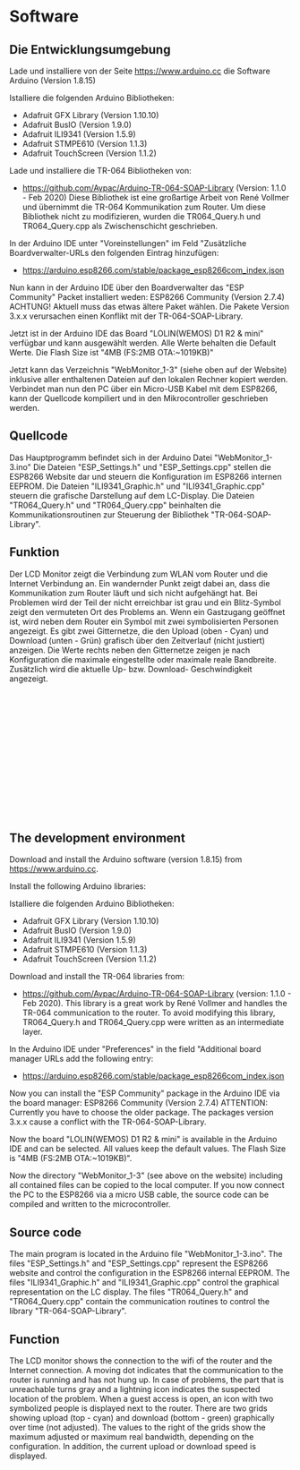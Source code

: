 # Software
## Die Entwicklungsumgebung

Lade und installiere von der Seite https://www.arduino.cc die Software Arduino (Version 1.8.15)

Istalliere die folgenden Arduino Bibliotheken:
* Adafruit GFX Library	(Version 1.10.10)
* Adafruit BusIO			(Version 1.9.0)
* Adafruit ILI9341		(Version 1.5.9)
* Adafruit STMPE610		(Version 1.1.3)
* Adafruit TouchScreen	(Version 1.1.2)

Lade und installiere die TR-064 Bibliotheken von:
* https://github.com/Aypac/Arduino-TR-064-SOAP-Library   (Version: 1.1.0 - Feb 2020)
Diese Bibliothek ist eine großartige Arbeit von René Vollmer und übernimmt die TR-064 Kommunikation zum Router.
Um diese Bibliothek nicht zu modifizieren, wurden die TR064_Query.h und TR064_Query.cpp als Zwischenschicht geschrieben.

In der Arduino IDE unter "Voreinstellungen" im Feld "Zusätzliche Boardverwalter-URLs den folgenden Eintrag hinzufügen:
* https://arduino.esp8266.com/stable/package_esp8266com_index.json

Nun kann in der Arduino IDE über den Boardverwalter das "ESP Community" Packet installiert weden:
ESP8266 Community		(Version 2.7.4)
ACHTUNG! Aktuell muss das etwas ältere Paket wählen. Die Pakete Version 3.x.x verursachen einen Konflikt mit der TR-064-SOAP-Library.

Jetzt ist in der Arduino IDE das Board "LOLIN(WEMOS) D1 R2 & mini" verfügbar und kann ausgewählt werden.
Alle Werte behalten die Default Werte. Die Flash Size ist "4MB (FS:2MB OTA:~1019KB)"

Jetzt kann das Verzeichnis "WebMonitor_1-3" (siehe oben auf der Website) inklusive aller enthaltenen Dateien auf den lokalen Rechner kopiert werden.
Verbindet man nun den PC über ein Micro-USB Kabel mit dem ESP8266, kann der Quellcode kompiliert und in den Mikrocontroller geschrieben werden.


## Quellcode
Das Hauptprogramm befindet sich in der Arduino Datei "WebMonitor_1-3.ino"
Die Dateien "ESP_Settings.h" und "ESP_Settings.cpp" stellen die ESP8266 Website dar und steuern die Konfiguration im ESP8266 internen EEPROM.
Die Dateien "ILI9341_Graphic.h" und "ILI9341_Graphic.cpp" steuern die grafische Darstellung auf dem LC-Display.
Die Dateien "TR064_Query.h" und "TR064_Query.cpp" beinhalten die Kommunikationsroutinen zur Steuerung der Bibliothek "TR-064-SOAP-Library".


## Funktion
Der LCD Monitor zeigt die Verbindung zum WLAN vom Router und die Internet Verbindung an.
Ein wandernder Punkt zeigt dabei an, dass die Kommunikation zum Router läuft und sich nicht aufgehängt hat.
Bei Problemen wird der Teil der nicht erreichbar ist grau und ein Blitz-Symbol zeigt den vermuteten Ort des Problems an.
Wenn ein Gastzugang geöffnet ist, wird neben dem Router ein Symbol mit zwei symbolisierten Personen angezeigt.
Es gibt zwei Gitternetze, die den Upload (oben - Cyan) und Download (unten - Grün) grafisch über den Zeitverlauf (nicht justiert) anzeigen.
Die Werte rechts neben den Gitternetze zeigen je nach Konfiguration die maximale eingestellte oder maximale reale Bandbreite.
Zusätzlich wird die aktuelle Up- bzw. Download- Geschwindigkeit angezeigt.

<br>
<br>
<br>
<br>
<br>
<br>
<br>
<br>
<br>
<br>
<br>
<br>
<br>

## The development environment

Download and install the Arduino software (version 1.8.15) from https://www.arduino.cc.

Install the following Arduino libraries:

Istalliere die folgenden Arduino Bibliotheken:
* Adafruit GFX Library	(Version 1.10.10)
* Adafruit BusIO			(Version 1.9.0)
* Adafruit ILI9341		(Version 1.5.9)
* Adafruit STMPE610		(Version 1.1.3)
* Adafruit TouchScreen	(Version 1.1.2)

Download and install the TR-064 libraries from:
* https://github.com/Aypac/Arduino-TR-064-SOAP-Library (version: 1.1.0 - Feb 2020).
This library is a great work by René Vollmer and handles the TR-064 communication to the router.
To avoid modifying this library, TR064_Query.h and TR064_Query.cpp were written as an intermediate layer.

In the Arduino IDE under "Preferences" in the field "Additional board manager URLs add the following entry:
* https://arduino.esp8266.com/stable/package_esp8266com_index.json

Now you can install the "ESP Community" package in the Arduino IDE via the board manager:
ESP8266 Community (Version 2.7.4)
ATTENTION: Currently you have to choose the older package. The packages version 3.x.x cause a conflict with the TR-064-SOAP-Library.

Now the board "LOLIN(WEMOS) D1 R2 & mini" is available in the Arduino IDE and can be selected.
All values keep the default values. The Flash Size is "4MB (FS:2MB OTA:~1019KB)".

Now the directory "WebMonitor_1-3" (see above on the website) including all contained files can be copied to the local computer.
If you now connect the PC to the ESP8266 via a micro USB cable, the source code can be compiled and written to the microcontroller.


## Source code
The main program is located in the Arduino file "WebMonitor_1-3.ino".
The files "ESP_Settings.h" and "ESP_Settings.cpp" represent the ESP8266 website and control the configuration in the ESP8266 internal EEPROM.
The files "ILI9341_Graphic.h" and "ILI9341_Graphic.cpp" control the graphical representation on the LC display.
The files "TR064_Query.h" and "TR064_Query.cpp" contain the communication routines to control the library "TR-064-SOAP-Library".


## Function
The LCD monitor shows the connection to the wifi of the router and the Internet connection.
A moving dot indicates that the communication to the router is running and has not hung up.
In case of problems, the part that is unreachable turns gray and a lightning icon indicates the suspected location of the problem.
When a guest access is open, an icon with two symbolized people is displayed next to the router.
There are two grids showing upload (top - cyan) and download (bottom - green) graphically over time (not adjusted).
The values to the right of the grids show the maximum adjusted or maximum real bandwidth, depending on the configuration.
In addition, the current upload or download speed is displayed.





